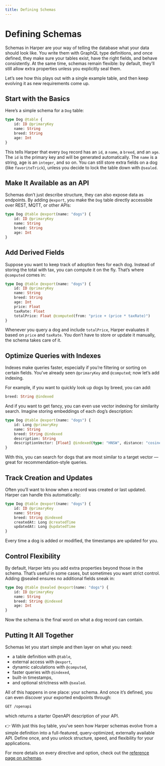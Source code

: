 ```yaml
---
title: Defining Schemas
---
```


# Defining Schemas

Schemas in Harper are your way of telling the database what your data should look like. You write them with GraphQL type definitions, and once defined, they make sure your tables exist, have the right fields, and behave consistently. At the same time, schemas remain flexible: by default, they’ll still allow extra properties unless you explicitly seal them.

Let’s see how this plays out with a single example table, and then keep evolving it as new requirements come up.

## Start with the Basics

Here’s a simple schema for a `Dog` table:

```graphql
type Dog @table {
	id: ID @primaryKey
	name: String
	breed: String
	age: Int
}
```

This tells Harper that every `Dog` record has an `id`, a `name`, a `breed`, and an `age`. The `id` is the primary key and will be generated automatically. The `name` is a string, age is an `integer`, and so on. You can still store extra fields on a dog (like `favoriteTrick`), unless you decide to lock the table down with `@sealed`.

## Make It Available as an API

Schemas don’t just describe structure, they can also expose data as endpoints. By adding `@export`, you make the `Dog` table directly accessible over REST, MQTT, or other APIs:

```graphql
type Dog @table @export(name: "dogs") {
	id: ID @primaryKey
	name: String
	breed: String
	age: Int
}
```

## Add Derived Fields

Suppose you want to keep track of adoption fees for each dog. Instead of storing the total with tax, you can compute it on the fly. That’s where `@computed` comes in:

```graphql
type Dog @table @export(name: "dogs") {
	id: ID @primaryKey
	name: String
	breed: String
	age: Int
	price: Float
	taxRate: Float
	totalPrice: Float @computed(from: "price + (price * taxRate)")
}
```

Whenever you query a dog and include `totalPrice`, Harper evaluates it based on `price` and `taxRate`. You don’t have to store or update it manually, the schema takes care of it.

## Optimize Queries with Indexes

Indexes make queries faster, especially if you’re filtering or sorting on certain fields. You’ve already seen `@primaryKey` and `@computed`; now let’s add indexing.

For example, if you want to quickly look up dogs by breed, you can add:

```graphql
breed: String @indexed
```

And if you want to get fancy, you can even use vector indexing for similarity search. Imagine storing embeddings of each dog’s description:

```graphql
type Dog @table @export(name: "dogs") {
	id: Long @primaryKey
	name: String
	breed: String @indexed
	description: String
	descriptionVector: [Float] @indexed(type: "HNSW", distance: "cosine")
}
```

With this, you can search for dogs that are most similar to a target vector — great for recommendation-style queries.

## Track Creation and Updates

Often you’ll want to know when a record was created or last updated. Harper can handle this automatically:

```graphql
type Dog @table @export(name: "dogs") {
	id: ID @primaryKey
	name: String
	breed: String @indexed
	createdAt: Long @createdTime
	updatedAt: Long @updatedTime
}
```

Every time a dog is added or modified, the timestamps are updated for you.

## Control Flexibility

By default, Harper lets you add extra properties beyond those in the schema. That’s useful in some cases, but sometimes you want strict control. Adding @sealed ensures no additional fields sneak in:

```graphql
type Dog @table @sealed @export(name: "dogs") {
	id: ID @primaryKey
	name: String
	breed: String @indexed
	age: Int
}
```

Now the schema is the final word on what a dog record can contain.

## Putting It All Together

Schemas let you start simple and then layer on what you need:

- a table definition with `@table`,
- external access with `@export`,
- dynamic calculations with `@computed`,
- faster queries with `@indexed`,
- built-in timestamps,
- and optional strictness with `@sealed`.

All of this happens in one place: your schema. And once it’s defined, you can even discover your exported endpoints through:

```bash
GET /openapi
```

which returns a starter OpenAPI description of your API.

👉 With just this `Dog` table, you’ve seen how Harper schemas evolve from a simple definition into a full-featured, query-optimized, externally available API. Define once, and you unlock structure, speed, and flexibility for your applications.

For more details on every directive and option, check out the [reference page on schemas](../../reference/Applications/defining-schemas).
